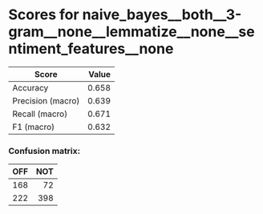# Scores for naive_bayes__both__3-gram__none__lemmatize__none__sentiment_features__none
|      Score      |Value|
|-----------------|----:|
|Accuracy         |0.658|
|Precision (macro)|0.639|
|Recall (macro)   |0.671|
|F1 (macro)       |0.632|

### Confusion matrix:
|OFF|NOT|
|--:|--:|
|168| 72|
|222|398|
